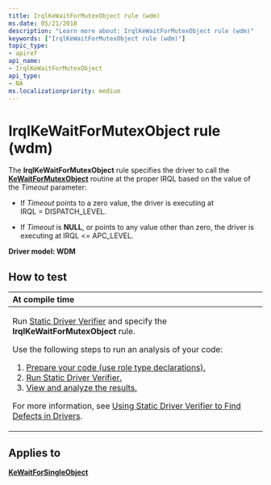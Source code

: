 ```yaml
---
title: IrqlKeWaitForMutexObject rule (wdm)
ms.date: 05/21/2018
description: "Learn more about: IrqlKeWaitForMutexObject rule (wdm)"
keywords: ["IrqlKeWaitForMutexObject rule (wdm)"]
topic_type:
- apiref
api_name:
- IrqlKeWaitForMutexObject
api_type:
- NA
ms.localizationpriority: medium
---
```


# IrqlKeWaitForMutexObject rule (wdm)


The **IrqlKeWaitForMutexObject** rule specifies the driver to call the [**KeWaitForMutexObject**](https://msdn.microsoft.com/library/windows/hardware/ff553344) routine at the proper IRQL based on the value of the *Timeout* parameter:

-   If *Timeout* points to a zero value, the driver is executing at IRQL = DISPATCH\_LEVEL.

-   If *Timeout* is **NULL**, or points to any value other than zero, the driver is executing at IRQL &lt;= APC\_LEVEL.

**Driver model: WDM**

## How to test

<table>
<colgroup>
<col width="100%" />
</colgroup>
<thead>
<tr class="header">
<th align="left">At compile time</th>
</tr>
</thead>
<tbody>
<tr class="odd">
<td align="left"><p>Run <a href="/windows-hardware/drivers/devtest/static-driver-verifier" data-raw-source="[Static Driver Verifier](./static-driver-verifier.md)">Static Driver Verifier</a> and specify the <strong>IrqlKeWaitForMutexObject</strong> rule.</p>
Use the following steps to run an analysis of your code:
<ol>
<li><a href="/windows-hardware/drivers/devtest/using-static-driver-verifier-to-find-defects-in-drivers#preparing-your-source-code" data-raw-source="[Prepare your code (use role type declarations).](./using-static-driver-verifier-to-find-defects-in-drivers.md#preparing-your-source-code)">Prepare your code (use role type declarations).</a></li>
<li><a href="/windows-hardware/drivers/devtest/using-static-driver-verifier-to-find-defects-in-drivers#running-static-driver-verifier" data-raw-source="[Run Static Driver Verifier.](./using-static-driver-verifier-to-find-defects-in-drivers.md#running-static-driver-verifier)">Run Static Driver Verifier.</a></li>
<li><a href="/windows-hardware/drivers/devtest/using-static-driver-verifier-to-find-defects-in-drivers#viewing-and-analyzing-the-results" data-raw-source="[View and analyze the results.](./using-static-driver-verifier-to-find-defects-in-drivers.md#viewing-and-analyzing-the-results)">View and analyze the results.</a></li>
</ol>
<p>For more information, see <a href="/windows-hardware/drivers/devtest/using-static-driver-verifier-to-find-defects-in-drivers" data-raw-source="[Using Static Driver Verifier to Find Defects in Drivers](./using-static-driver-verifier-to-find-defects-in-drivers.md)">Using Static Driver Verifier to Find Defects in Drivers</a>.</p></td>
</tr>
</tbody>
</table>

## Applies to

[**KeWaitForSingleObject**](/windows-hardware/drivers/ddi/wdm/nf-wdm-kewaitforsingleobject)
